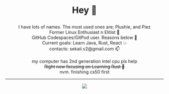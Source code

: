 # <p align="center">Hey 👋</p>
<p align="center">
  I have lots of names. The most used ones are; Plushie, and Piez<br>
  Former Linux Enthusiast n Elitist 🐧<br>
  GitHub Codespaces/GitPod user. Reasons below 🎸<br>
  Current goals: Learn Java, Rust, React 💥<br>
  contacts: sekaii.v2@gmail.com 📫<br><br> 
  my computer has 2nd generation intel cpu pls help<br>
  <s>Right now focusing on Learning Rust 🦀</s><br>
  nvm. finishing cs50 first<br>
</p>

---

<p align="center">
  <img src="https://github.com/Telekaii/CrappySummon/assets/84755426/2d0be822-c7e5-4749-9226-e00e0b2b6822"><br>

</p>
